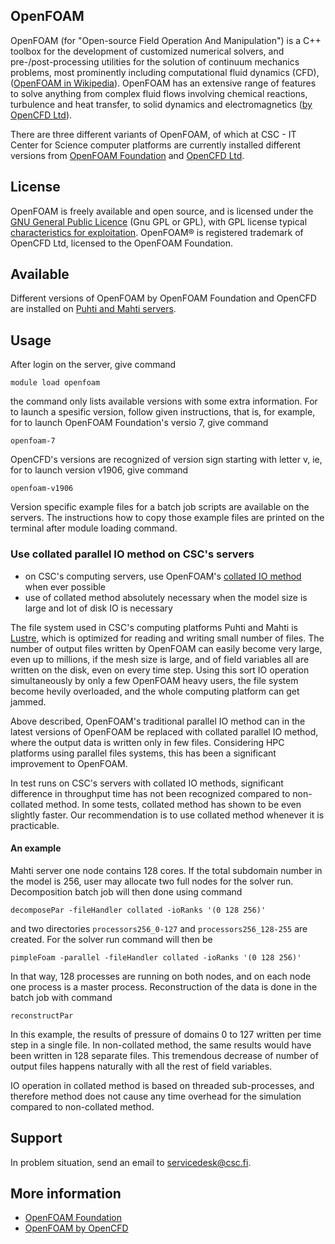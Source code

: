 ## OpenFOAM

OpenFOAM (for "Open-source Field Operation And Manipulation") is a C++ toolbox for the development of customized numerical solvers, and pre-/post-processing utilities for the solution of continuum mechanics problems, most prominently including computational fluid dynamics (CFD), ([OpenFOAM in Wikipedia](https://en.wikipedia.org/wiki/OpenFOAM)). OpenFOAM has an extensive range of features to solve anything from complex fluid flows involving chemical reactions, turbulence and heat transfer, to solid dynamics and electromagnetics ([by OpenCFD Ltd](https://www.esi-group.com/engineering-services/consulting-services/openfoam/what-openfoam)).

There are three different variants of OpenFOAM, of which at CSC - IT Center for Science computer platforms are  currently installed different versions from [OpenFOAM Foundation](https://cfd.direct/) and [OpenCFD Ltd](https://www.openfoam.com). 

## License

OpenFOAM is freely available and open source, and is licensed under the [GNU General Public Licence](https://www.gnu.org/licenses/gpl-3.0.en.html) (Gnu GPL or GPL), with GPL license typical [characteristics for exploitation](https://openfoam.org/licence/). OpenFOAM® is registered trademark of OpenCFD Ltd, licensed to the OpenFOAM Foundation. 

## Available

Different versions of OpenFOAM by OpenFOAM Foundation and OpenCFD are installed on [Puhti and Mahti servers](https://research.csc.fi/csc-s-servers).

## Usage

After login on the server, give command

    module load openfoam

the command only lists available versions with some extra information.  For to launch a spesific version, follow given instructions, that is, for example, for to launch OpenFOAM Foundation's versio 7, give command

    openfoam-7

OpenCFD's versions are recognized of version sign starting with letter v, ie, for to launch version v1906, give command

    openfoam-v1906

Version specific example files for a batch job scripts are available on the servers.  The instructions how to copy those example files are printed on the terminal after module loading command. 

### Use collated parallel IO method on CSC's servers

-   on CSC's computing servers, use OpenFOAM's [collated IO method](https://openfoam.org/news/parallel-io/) when ever possible
-   use of collated method absolutely necessary when the model size is large and lot of disk IO is necessary

The file system used in CSC's computing platforms Puhti and Mahti is [Lustre](http://lustre.org/), which is optimized for reading and writing small number of files.  The number of output files written by OpenFOAM can easily become very large, even up to millions, if the mesh size is large, and of field variables all are written on the disk, even on every time step. Using this sort IO operation simultaneously by only a few OpenFOAM heavy users, the file system become hevily overloaded, and the whole computing platform can get jammed.

Above described, OpenFOAM's traditional parallel IO method can in the latest versions of OpenFOAM be replaced with collated parallel IO method, where the output data is written only in few files.  Considering HPC platforms using parallel files systems, this has been a significant improvement to OpenFOAM.

In test runs on CSC's servers with collated IO methods, significant difference in throughput time has not been recognized compared to non-collated method.  In some tests, collated method has shown to be even slightly faster. Our recommendation is to use collated method whenever it is practicable.

#### An example 

Mahti server one node contains 128  cores.  If the total subdomain number in the model is 256, user may allocate two full nodes for the solver run.  Decomposition batch job will then done using command

    decomposePar -fileHandler collated -ioRanks '(0 128 256)'

and two directories `processors256_0-127` and `processors256_128-255` are created.  For the solver run command will then be

    pimpleFoam -parallel -fileHandler collated -ioRanks '(0 128 256)'

In that way,  128 processes are running on both nodes, and on each node one process is a master process.  Reconstruction of the data is done in the batch job with command

    reconstructPar

In this example, the results of pressure of domains 0 to 127 written per time step in a single file.  In non-collated method, the same results would have been written in 128 separate files. This tremendous decrease of number of output files happens naturally with all the rest of field variables.  

IO operation in collated method is based on threaded sub-processes, and therefore method does not cause any time overhead for the simulation compared to non-collated method.

## Support

In problem situation, send an email to servicedesk@csc.fi.

## More information

* [OpenFOAM Foundation](https://openfoam.org/)
* [OpenFOAM by OpenCFD](https://www.openfoam.com/)


